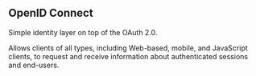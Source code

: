 ## OpenID Connect

Simple identity layer on top of the OAuth 2.0. 

Allows clients of all types, including Web-based, mobile, and JavaScript clients, to request and receive information about authenticated sessions and end-users.